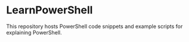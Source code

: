# LearnPowerShell
This repository hosts PowerShell code snippets and example scripts for explaining PowerShell.
